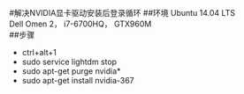 #解决NVIDIA显卡驱动安装后登录循环
##环境
Ubuntu 14.04 LTS  
Dell Omen 2， i7-6700HQ，  GTX960M  
##步骤
* ctrl+alt+1  
* sudo service lightdm stop  
* sudo apt-get purge nvidia*  
* sudo apt-get install nvidia-367  
